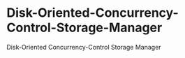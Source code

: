 # Disk-Oriented-Concurrency-Control-Storage-Manager
Disk-Oriented Concurrency-Control Storage Manager
